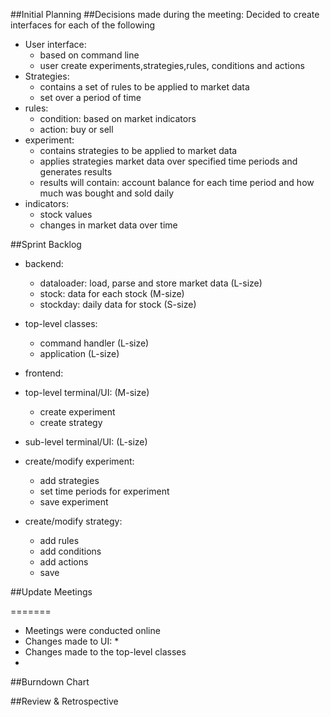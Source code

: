 ##Initial Planning
##Decisions made during the meeting:
Decided to create interfaces for each of the following
* User interface:
  * based on command line
  * user create experiments,strategies,rules, conditions and actions
* Strategies:
  * contains a set of rules to be applied to market data
  * set over a period of time
* rules:
  * condition: based on market indicators
  * action: buy or sell
* experiment:
  * contains strategies to be applied to market data
  * applies strategies market data over specified time periods and generates results
  * results will contain: account balance for each time period and how much was bought and sold daily
* indicators:
  * stock values
  * changes in market data over time

##Sprint Backlog
* backend:

  * dataloader: load, parse and store market data (L-size)
  * stock: data for each stock                    (M-size)
  * stockday: daily data for stock                (S-size)

* top-level classes:
  * command handler                               (L-size)
  * application                                   (L-size)
 
* frontend: 
 * top-level terminal/UI:                           (M-size)
   * create experiment
   * create strategy
 * sub-level terminal/UI:                           (L-size)
  * create/modify experiment:
    * add strategies
    * set time periods for experiment
    * save experiment
  * create/modify strategy:
    * add rules
    * add conditions
    * add actions
    * save

##Update Meetings

=======
 * Meetings were conducted online
 * Changes made to UI:
   * 
 * Changes made to the top-level classes
 * 
 
##Burndown Chart

##Review & Retrospective
